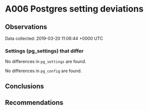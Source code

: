 # A006 Postgres setting deviations #

## Observations ##
Data collected: 2019-03-20 11:06:44 +0000 UTC  

### Settings (pg_settings) that differ ###

No differences in `pg_settings` are found.


No differences in `pg_config` are found.



## Conclusions ##


## Recommendations ##

